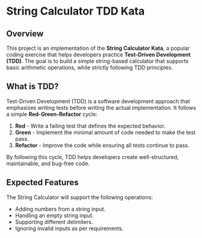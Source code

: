 # String Calculator TDD Kata

## Overview
This project is an implementation of the **String Calculator Kata**, a popular coding exercise that helps developers practice **Test-Driven Development (TDD)**. The goal is to build a simple string-based calculator that supports basic arithmetic operations, while strictly following TDD principles.

## What is TDD?
Test-Driven Development (TDD) is a software development approach that emphasizes writing tests before writing the actual implementation. It follows a simple **Red-Green-Refactor** cycle:

1. **Red** - Write a failing test that defines the expected behavior.
2. **Green** - Implement the minimal amount of code needed to make the test pass.
3. **Refactor** - Improve the code while ensuring all tests continue to pass.

By following this cycle, TDD helps developers create well-structured, maintainable, and bug-free code.

## Expected Features
The String Calculator will support the following operations:
- Adding numbers from a string input.
- Handling an empty string input.
- Supporting different delimiters.
- Ignoring invalid inputs as per requirements.
